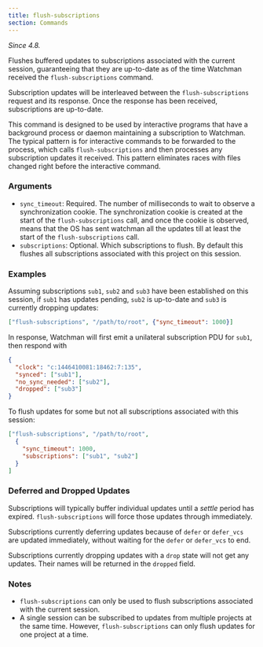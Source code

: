 ```yaml
---
title: flush-subscriptions
section: Commands
---
```


_Since 4.8._

Flushes buffered updates to subscriptions associated with the current session,
guaranteeing that they are up-to-date as of the time Watchman received the
`flush-subscriptions` command.

Subscription updates will be interleaved between the `flush-subscriptions`
request and its response. Once the response has been received, subscriptions are
up-to-date.

This command is designed to be used by interactive programs that have a
background process or daemon maintaining a subscription to Watchman. The typical
pattern is for interactive commands to be forwarded to the process, which calls
`flush-subscriptions` and then processes any subscription updates it received.
This pattern eliminates races with files changed right before the interactive
command.

### Arguments

- `sync_timeout`: Required. The number of milliseconds to wait to observe a
  synchronization cookie. The synchronization cookie is created at the start of
  the `flush-subscriptions` call, and once the cookie is observed, means that
  the OS has sent watchman all the updates till at least the start of the
  `flush-subscriptions` call.
- `subscriptions`: Optional. Which subscriptions to flush. By default this
  flushes all subscriptions associated with this project on this session.

### Examples

Assuming subscriptions `sub1`, `sub2` and `sub3` have been established on this
session, if `sub1` has updates pending, `sub2` is up-to-date and `sub3` is
currently dropping updates:

```json
["flush-subscriptions", "/path/to/root", {"sync_timeout": 1000}]
```

In response, Watchman will first emit a unilateral subscription PDU for `sub1`,
then respond with

```json
{
  "clock": "c:1446410081:18462:7:135",
  "synced": ["sub1"],
  "no_sync_needed": ["sub2"],
  "dropped": ["sub3"]
}
```

To flush updates for some but not all subscriptions associated with this
session:

```json
["flush-subscriptions", "/path/to/root",
  {
    "sync_timeout": 1000,
    "subscriptions": ["sub1", "sub2"]
  }
]
```

### Deferred and Dropped Updates

Subscriptions will typically buffer individual updates until a _settle_ period
has expired. `flush-subscriptions` will force those updates through immediately.

Subscriptions currently deferring updates because of `defer` or `defer_vcs` are
updated immediately, without waiting for the `defer` or `defer_vcs` to end.

Subscriptions currently dropping updates with a `drop` state will not get any
updates. Their names will be returned in the `dropped` field.

### Notes

- `flush-subscriptions` can only be used to flush subscriptions associated with
  the current session.
- A single session can be subscribed to updates from multiple projects at the
  same time. However, `flush-subscriptions` can only flush updates for one
  project at a time.
